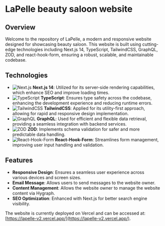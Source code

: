 # LaPelle beauty saloon website 

## Overview

Welcome to the repository of LaPelle, a modern and responsive website designed for showcasing beauty saloon. This website is built using cutting-edge technologies including Next.js 14, TypeScript, TailwindCSS, GraphQL, ZOD, and react-hook-form, ensuring a robust, scalable, and maintainable codebase.

## Technologies

- ![Next.js](https://img.shields.io/badge/Next.js-14-blue) **Next.js 14**: Utilized for its server-side rendering capabilities, which enhance SEO and improve loading times.
- ![TypeScript](https://img.shields.io/badge/TypeScript-blue) **TypeScript**: Ensures type safety across the codebase, enhancing the development experience and reducing runtime errors.
- ![TailwindCSS](https://img.shields.io/badge/TailwindCSS-blue) **TailwindCSS**: Applied for its utility-first approach, allowing for rapid and responsive design implementation.
- ![GraphQL](https://img.shields.io/badge/GraphQL-blue) **GraphQL**: Used for efficient and flexible data retrieval, providing a seamless integration with backend services.
- ![ZOD](https://img.shields.io/badge/ZOD-blue) **ZOD**: Implements schema validation for safer and more predictable data handling.
- ![React-Hook-Form](https://img.shields.io/badge/React_Hook_Form-blue) **React-Hook-Form**: Streamlines form management, improving user input handling and validation.

## Features

- **Responsive Design**: Ensures a seamless user experience across various devices and screen sizes.
- **Email Message**: Allows users to send messages to the website owner.
- **Content Management**: Allows the website owner to manage the website content via Hygraph.
- **SEO Optimization**: Enhanced with Next.js for better search engine visibility.

The website is currently deployed on Vercel and can be accessed at: 
 [https://lapelle-v2.vercel.app/](https://lapelle-v2.vercel.app/).
